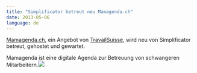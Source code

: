 ```yaml
---
title: "Simplificator betreut neu Mamagenda.ch"
date: 2013-05-06
language: de
---
```


[Mamagenda.ch](http://www.mamagenda.ch/), ein Angebot von [TravailSuisse](http://www.travailsuisse.ch/), wird neu von Simplificator betreut, gehostet und gewartet.

Mamagenda ist eine digitale Agenda zur Betreuung von schwangeren Mitarbeitern.![](/images/tumblr_inline_mm7wxvyITk1qz4rgp.png)
